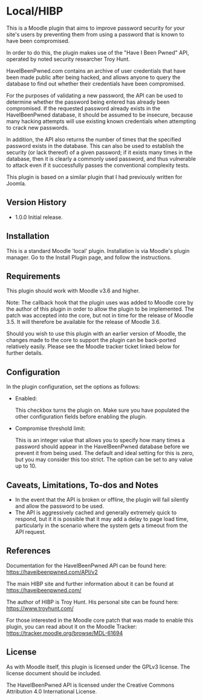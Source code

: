 Local/HIBP
==========

This is a Moodle plugin that aims to improve password security for your site's users by preventing them from using a password that is known to have been compromised.

In order to do this, the plugin makes use of the "Have I Been Pwned" API, operated by noted security researcher Troy Hunt.

HaveIBeenPwned.com contains an archive of user credentials that have been made public after being hacked, and allows anyone to query the database to find out whether their credentials have been compromised.

For the purposes of validating a new password, the API can be used to determine whether the password being entered has already been compromised. If the requested password already exists in the HaveIBeenPwned database, it should be assumed to be insecure, because many hacking attempts will use existing known credentials when attempting to crack new passwords.

In addition, the API also returns the number of times that the specified password exists in the database. This can also be used to establish the security (or lack thereof) of a given password; if it exists many times in the database, then it is clearly a commonly used password, and thus vulnerable to attack even if it successfully passes the conventional complexity tests.

This plugin is based on a similar plugin that I had previously written for Joomla.


Version History
----------------

* 1.0.0     Initial release.


Installation
----------------

This is a standard Moodle 'local' plugin. Installation is via Moodle's plugin manager. Go to the Install Plugin page, and follow the instructions.


Requirements
------------

This plugin should work with Moodle v3.6 and higher.

Note: The callback hook that the plugin uses was added to Moodle core by the author of this plugin in order to allow the plugin to be implemented. The patch was accepted into the core, but not in time for the release of Moodle 3.5. It will therefore be available for the release of Moodle 3.6.

Should you wish to use this plugin with an earlier version of Moodle, the changes made to the core to support the plugin can be back-ported relatively easily. Please see the Moodle tracker ticket linked below for further details.


Configuration
-------------

In the plugin configuration, set the options as follows:

* Enabled:

  This checkbox turns the plugin on. Make sure you have populated the other configuration fields before enabling the plugin.

* Compromise threshold limit:

  This is an integer value that allows you to specify how many times a password should appear in the HaveIBeenPwned database before we prevent it from being used. The default and ideal setting for this is zero, but you may consider this too strict. The option can be set to any value up to 10.


Caveats, Limitations, To-dos and Notes
--------------------------------------

* In the event that the API is broken or offline, the plugin will fail silently and allow the password to be used.
* The API is aggressively cached and generally extremely quick to respond, but it it is possible that it may add a delay to page load time, particularly in the scenario where the system gets a timeout from the API request.


References
----------

Documentation for the HaveIBeenPwned API can be found here: https://haveibeenpwned.com/API/v2

The main HIBP site and further information about it can be found at https://haveibeenpwned.com/

The author of HIBP is Troy Hunt. His personal site can be found here: https://www.troyhunt.com/

For those interested in the Moodle core patch that was made to enable this plugin, you can read about it on the Moodle Tracker: https://tracker.moodle.org/browse/MDL-61694


License
----------------
As with Moodle itself, this plugin is licensed under the GPLv3 license. The license document should be included.

The HaveIBeenPwned API is licensed under the Creative Commons Attribution 4.0 International License.
